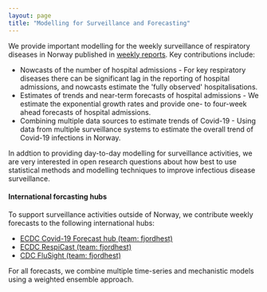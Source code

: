 ```yaml
---
layout: page
title: "Modelling for Surveillance and Forecasting"
---
```


We provide important modelling for the weekly surveillance of respiratory diseases in Norway published in [weekly reports](https://www.fhi.no/publ/statusrapporter/luftveisinfeksjoner/). Key contributions include:
- Nowcasts of the number of hospital admissions - For key respiratory diseases there can be significant lag in the reporting of hospital admissions, and nowcasts estimate the 'fully observed' hospitalisations.
- Estimates of trends and near-term forecasts of hospital admissions - We estimate the exponential growth rates and provide one- to four-week ahead forecasts of hospital admissions.
- Combining multiple data sources to estimate trends of Covid-19 - Using data from multiple surveillance systems to estimate the overall trend of Covid-19 infections in Norway. 

In addtion to providing day-to-day modelling for surveillance activities, we are very interested in open research questions about how best to use statistical methods and modelling techniques to improve infectious disease surveillance. 

#### International forcasting hubs

To support surveillance activities outside of Norway, we contribute weekly forecasts to the following international hubs: 
- [ECDC Covid-19 Forecast hub (team: fjordhest)](https://covid19forecasthub.eu/index.html)
- [ECDC RespiCast (team: fjordhest)](https://respicast.ecdc.europa.eu/#/home)
- [CDC FluSight (team: fjordhest)](https://www.cdc.gov/flu/weekly/flusight/flu-forecasts.htm)

For all forecasts, we combine multiple time-series and mechanistic models using a weighted ensemble approach. 


